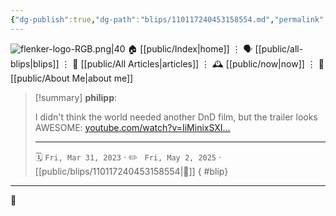 ```yaml
---
{"dg-publish":true,"dg-path":"blips/110117240453158554.md","permalink":"/blips/110117240453158554/","title":"philipp on mastodon @ 2023-03-31"}
---
```



<div class="transclusion internal-embed is-loaded"><div class="markdown-embed">




![flenker-logo-RGB.png|40](/img/user/attachments/flenker-logo-RGB.png)
🏠 [[public/Index\|home]]  ⋮ 🗣️ [[public/all-blips\|blips]] ⋮  📝 [[public/All Articles\|articles]]  ⋮ 🕰️ [[public/now\|now]] ⋮ 🪪 [[public/About Me\|about me]]


</div></div>


> [!summary] **philipp**:
>
> I didn't think the world needed another DnD film, but the trailer looks AWESOME: [youtube.com/watch?v=IiMinixSXI…](https://www.youtube.com/watch?v=IiMinixSXII)
> - - -
>
> 🗓️ <code>Fri, Mar 31, 2023</code>  · ✏️ <code> Fri, May 2, 2025</code>  · [[public/blips/110117240453158554\|🔗]]
{ #blip}


- - -

 👾
